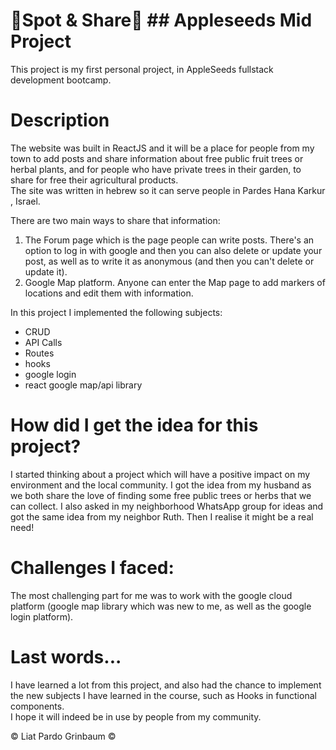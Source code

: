 # 🎯Spot & Share🍊 ## Appleseeds Mid Project

This project is my first personal project, in AppleSeeds fullstack development bootcamp.

# Description

The website was built in ReactJS and it will be a place for people from my town to add posts and share information about free public fruit trees or herbal plants, and for people who have private trees in their garden, to share for free their agricultural products.  
The site was written in hebrew so it can serve people in Pardes Hana Karkur , Israel.

There are two main ways to share that information:

1. The Forum page which is the page people can write posts. There's an option to log in with google and then you can also delete or update your post, as well as to write it as anonymous (and then you can't delete or update it).
2. Google Map platform. Anyone can enter the Map page to add markers of locations and edit them with information.

In this project I implemented the following subjects:

- CRUD
- API Calls
- Routes
- hooks
- google login
- react google map/api library

# How did I get the idea for this project?

I started thinking about a project which will have a positive impact on my environment and the local community. I got the idea from my husband as we both share the love of finding some free public trees or herbs that we can collect. I also asked in my neighborhood WhatsApp group for ideas and got the same idea from my neighbor Ruth. Then I realise it might be a real need!

# Challenges I faced:

The most challenging part for me was to work with the google cloud platform (google map library which was new to me, as well as the google login platform).

# Last words...

I have learned a lot from this project, and also had the chance to implement the new subjects I have learned in the course, such as Hooks in functional components.  
I hope it will indeed be in use by people from my community.

&copy; Liat Pardo Grinbaum &copy;
